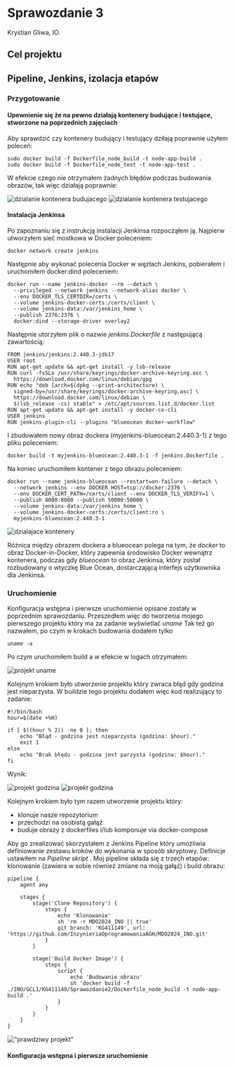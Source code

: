# Sprawozdanie 3
Krystian Gliwa, IO.

## Cel projektu


## Pipeline, Jenkins, izolacja etapów

### Przygotowanie

#### Upewnienie się że na pewno działają kontenery budujące i testujące, stworzone na poprzednich zajęciach
Aby sprawdzić czy kontenery budujący i testujący dziłają poprawnie użyłem poleceń: 
```
sudo docker build -f Dockerfile_node_build -t node-app-build .
sudo docker build -f Dockerfile_node_test -t node-app-test .
```
W efekcie czego nie otrzymałem żadnych błędów podczas budowania obrazów, tak więc działają poprawnie: 

![dzialanie kontenera budujacego](./zrzuty_ekranu/1.jpg)
![dzialanie kontenera testujacego](./zrzuty_ekranu/2.jpg)

#### Instalacja Jenkinsa
Po zapoznaniu się z instrukcją instalacji Jenkinsa rozpocząłem ją.
Najpierw utworzyłem  sieć mostkowa w Docker poleceniem: 
```
docker network create jenkins
```
Następnie aby wykonać polecenia Docker w węzłach Jenkins, pobierałem i uruchomiłem docker:dind poleceniem: 
```
docker run --name jenkins-docker --rm --detach \
  --privileged --network jenkins --network-alias docker \
  --env DOCKER_TLS_CERTDIR=/certs \
  --volume jenkins-docker-certs:/certs/client \
  --volume jenkins-data:/var/jenkins_home \
  --publish 2376:2376 \
  docker:dind --storage-driver overlay2
  ```
Następnie utorzyłem plik o nazwie *jenkins.Dockerfile* z następującą zawartością:
```
FROM jenkins/jenkins:2.440.3-jdk17
USER root
RUN apt-get update && apt-get install -y lsb-release
RUN curl -fsSLo /usr/share/keyrings/docker-archive-keyring.asc \
  https://download.docker.com/linux/debian/gpg
RUN echo "deb [arch=$(dpkg --print-architecture) \
  signed-by=/usr/share/keyrings/docker-archive-keyring.asc] \
  https://download.docker.com/linux/debian \
  $(lsb_release -cs) stable" > /etc/apt/sources.list.d/docker.list
RUN apt-get update && apt-get install -y docker-ce-cli
USER jenkins
RUN jenkins-plugin-cli --plugins "blueocean docker-workflow"
```
I zbudowałem nowy obraz dockera (myjenkins-blueocean:2.440.3-1) z tego pliku poleceniem:
```
docker build -t myjenkins-blueocean:2.440.3-1 -f jenkins.Dockerfile .
```
Na koniec uruchomiłem kontener z tego obrazu poleceniem: 
```
docker run --name jenkins-blueocean --restart=on-failure --detach \
  --network jenkins --env DOCKER_HOST=tcp://docker:2376 \
  --env DOCKER_CERT_PATH=/certs/client --env DOCKER_TLS_VERIFY=1 \
  --publish 8080:8080 --publish 50000:50000 \
  --volume jenkins-data:/var/jenkins_home \
  --volume jenkins-docker-certs:/certs/client:ro \
  myjenkins-blueocean:2.440.3-1
```
![dzialajace kontenery](./zrzuty_ekranu/3.jpg)

Różnica między obrazem dockera a blueocean polega na tym, że *docker* to obraz Docker-in-Docker, który zapewnia środowisko Docker wewnątrz kontenera, podczas gdy *blueocean* to obraz Jenkinsa, który został rozbudowany o wtyczkę Blue Ocean, dostarczającą interfejs użytkownika dla Jenkinsa.

### Uruchomienie
Konfiguracja wstępna i pierwsze uruchomienie opisane zostały w poprzednim sprawozdaniu. 
Przeszedłem więc do tworzenia mojego pierwszego projektu który ma za zadanie wyświetlać *uname*
Tak też go nazwałem, po czym w krokach budowania dodałem tylko 
```
uname -a
```
Po czym uruchomiłem build a w efekcie w logach otrzymałem: 

![projekt uname](./zrzuty_ekranu/4.jpg)

Kolejnym krokiem było utworzenie projektu który zwraca błąd gdy godzina jest nieparzysta. 
W buildzie tego projektu dodałem więc kod realizujący to zadanie: 
```
#!/bin/bash
hour=$(date +%H)

if [ $((hour % 2)) -ne 0 ]; then
    echo "Błąd - godzina jest nieparzysta (godzina: $hour)."
    exit 1
else
    echo "Brak błędu - godzina jest parzysta (godzina: $hour)."
fi
```
Wynik: 

![projekt godzina](./zrzuty_ekranu/5.jpg)
![projekt godzina](./zrzuty_ekranu/6.jpg)


Kolejnym krokiem było tym razem utworzenie projektu który: 
- klonuje nasze repozytorium
- przechodzi na osobistą gałąź
- buduje obrazy z dockerfiles i/lub komponuje via docker-compose

Aby go zrealizować skorzystałem z Jenkins Pipeline który umożliwia definiowanie zestawu kroków do wykonania w sposób skryptowy. Definicje ustawiłem na *Pipeline skript* . Moj pipeline składa się z trzech etapów: klonowanie (zawiera w sobie również zmiane na moją gałąź) i build obrazu:
```
pipeline {
    agent any

    stages {
        stage('Clone Repository') {
            steps {
                echo 'Klonowanie'
                sh 'rm -r MDO2024_INO || true'
                git branch: 'KG411149', url: 'https://github.com/InzynieriaOprogramowaniaAGH/MDO2024_INO.git'
            }
        }

        stage('Build Docker Image') {
            steps {
                script {
                    echo 'Budowanie obrazu'
                    sh 'docker build -f ./INO/GCL1/KG411149/Sprawozdanie2/Dockerfile_node_build -t node-app-build .'
                }
            }
        }
    }
}
```
!["prawdziwy projekt"](./zrzuty_ekranu/7.jpg)



#### Konfiguracja wstępna i pierwsze uruchomienie